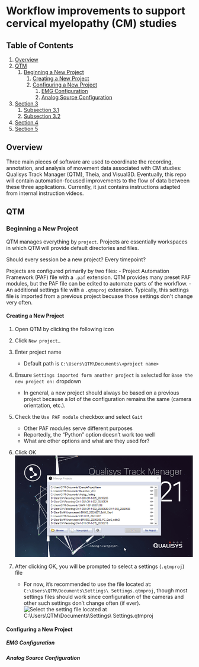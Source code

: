 # Workflow improvements to support cervical myelopathy (CM) studies

## Table of Contents
1. [Overview](#overview)
2. [QTM](#qtm)
    1. [Beginning a New Project](#beginning-a-new-project)
        1. [Creating a New Project](#creating-a-new-project)
        2. [Configuring a New Project](#configuring-a-new-project)
            1. [EMG Configuration](#emg-configuration)
            2. [Analog Source Configuration](#analog-source-configuration)
4. [Section 3](#section-3)
    1. [Subsection 3.1](#subsection-31)
    2. [Subsection 3.2](#subsection-32)
5. [Section 4](#section-4)
6. [Section 5](#section-5)


## Overview
Three main pieces of software are used to coordinate the recording, annotation, and analysis of movement data associated with CM studies: Qualisys Track Manager (QTM), Theia, and Visual3D.
Eventually, this repo will contain automation-focused improvements to the flow of data between these three applications. Currently, it just contains instructions adapted from internal instruction videos.

## QTM
### Beginning a New Project
QTM manages everything by `project`. Projects are essentially workspaces in which QTM will provide default directories and files.  
  
Should every session be a new project? Every timepoint?  
  
Projects are configured primarily by two files:
    - Project Automation Framework (PAF) file with a `.paf` extension. QTM provides many preset PAF modules, but the PAF file can be edited to automate parts of the workflow.
    - An additional settings file with a `.qtmproj` extension. Typically, this settings file is imported from a previous project becuase those settings don't change very often.  

#### Creating a New Project
1.	Open QTM by clicking the following icon  
2.	Click `New project…`
3.	Enter project name
    -   Default path is `C:\Users\QTM\Documents\<project name>`
4.	Ensure `Settings imported form another project` is selected for `Base the new project on:` dropdown
    -	In general, a new project should always be based on a previous project because a lot of the configuration remains the same (camera orientation, etc.).
5.	Check the `Use PAF module` checkbox and select `Gait`
    -	Other PAF modules serve different purposes
    -	Reportedly, the “Python” option doesn’t work too well
    -	What are other options and what are they used for?
6.	Click OK
![Creation of new project in QTM](assets/qtm_new_project.gif)
 
7.	After clicking OK, you will be prompted to select a settings (`.qtmproj`) file
    -	For now, it’s recommended to use the file located at: `C:\Users\QTM\Documents\Settings\ Settings.qtmproj`, though most settings files should work since configuration of the cameras and other such settings don’t change often (if ever).
![Select the setting file located at C:\Users\QTM\Documents\Settings\ Settings.qtmproj](qtm_settings_file.png)

#### Configuring a New Project
##### EMG Configuration
##### Analog Source Configuration







